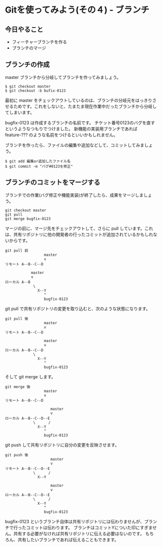 ﻿# Gitを使ってみよう(その４) - ブランチ

## 今日やること

* フィーチャーブランチを作る
* ブランチのマージ

## ブランチの作成

master ブランチから分岐してブランチを作ってみましょう。

```
$ git checkout master
$ git checkout -b bufix-0123
```

最初に master をチェックアウトしているのは、ブランチの分岐元をはっきりさせるためです。これをしないと、たまたま現在作業中だったブランチから分岐してしまいます。

bugfix-0123 は作成するブランチの名前です。
チケット番号0123のバグを直すというようなつもりでつけました。
新機能の実装用ブランチであれば feature-??? のような名前をつけるといいかもしれません。

ブランチを作ったら、ファイルの編集や追加などして、コミットしてみましょう。

```
$ git add 編集or追加したファイル名
$ git commit -m "バグ#0123を修正"
```

## ブランチのコミットをマージする

ブランチでの作業(バグ修正や機能実装)が終了したら、成果をマージしましょう。

```
git checkout master
git pull
git merge bugfix-0123
```

マージの前に、マージ先をチェックアウトして、さらに pull しています。これは、共有リポジトリに他の開発者の行ったコミットが追加されているかもしれないからです。

```
git pull 前
                  master
                  v
リモート A--B--C--D

            master
            v
ローカル A--B
             \
               X--Y
                  ^
                  bugfix-0123
```

git pull で共有リポジトリの変更を取り込むと、次のような状態になります。

```
git pull 後
                  master
                  v
リモート A--B--C--D

                  master
                  v
ローカル A--B--C--D
             \
               X--Y
                  ^
                  bugfix-0123
```

そして git merge します。

```
git merge 後
                  master
                  v
リモート A--B--C--D

                     master
                     v
ローカル A--B--C--D--E
             \      /
               X--Y
                  ^
                  bugfix-0123
```

git push して共有リポジトリに自分の変更を反映させます。

```
git push 後
                     master
                     v
リモート A--B--C--D--E
             \      /
               X--Y

                     master
                     v
ローカル A--B--C--D--E
             \      /
               X--Y
                  ^
                  bugfix-0123
```

bugfix-0123 というブランチ自体は共有リポジトリには伝わりませんが、ブランチで行ったコミットは伝わります。
ブランチはコミットYについた印にすぎません。共有する必要がなければ共有リポジトリに伝える必要はないのです。
もちろん、共有したいブランチであれば伝えることもできます。

##
